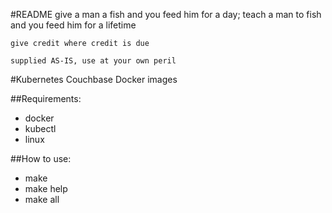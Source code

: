 #README
    give a man a fish and you feed him for a day; teach a man to fish and you feed him for a lifetime

    give credit where credit is due

    supplied AS-IS, use at your own peril

#Kubernetes Couchbase Docker images

##Requirements:
* docker
* kubectl
* linux

##How to use:
* make
* make help
* make all
